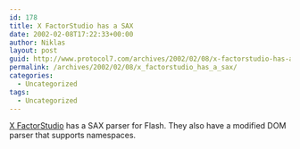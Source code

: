 ```yaml
---
id: 178
title: X FactorStudio has a SAX
date: 2002-02-08T17:22:33+00:00
author: Niklas
layout: post
guid: http://www.protocol7.com/archives/2002/02/08/x-factorstudio-has-a-sax/
permalink: /archives/2002/02/08/x_factorstudio_has_a_sax/
categories:
  - Uncategorized
tags:
  - Uncategorized
---
```

<div class='microid-eb4b1e48bf4ff7ed0447752df2c540c96e20b730'>
  <p>
    <a href="http://www.xfactorstudio.com/">X FactorStudio</a> has a SAX parser for Flash. They also have a modified DOM parser that supports namespaces.
  </p>
</div>